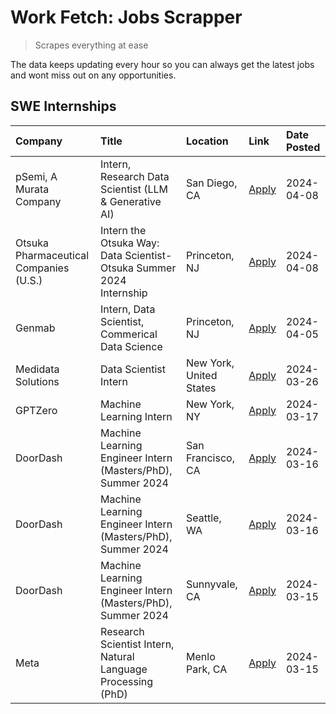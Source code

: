 # Work Fetch: Jobs Scrapper
> Scrapes everything at ease

The data keeps updating every hour so you can always get the latest jobs and wont miss out on any opportunities.

## SWE Internships
<!--START_SECTION:workfetch-->
| Company                                | Title                                                                | Location                | Link                                                                                                                                                                                                                                                                                                         | Date Posted   |
|:---------------------------------------|:---------------------------------------------------------------------|:------------------------|:-------------------------------------------------------------------------------------------------------------------------------------------------------------------------------------------------------------------------------------------------------------------------------------------------------------|:--------------|
| pSemi, A Murata Company                | Intern, Research Data Scientist (LLM & Generative AI)                | San Diego, CA           | [Apply](https://www.linkedin.com/jobs/view/intern-research-data-scientist-llm-generative-ai-at-psemi-a-murata-company-3887074168?position=4&pageNum=0&refId=cLro6FD%2BYZoODVNI3gF23g%3D%3D&trackingId=eONLJS8x74I0qTkLj2Dq%2FQ%3D%3D&trk=public_jobs_jserp-result_search-card)                               | 2024-04-08    |
| Otsuka Pharmaceutical Companies (U.S.) | Intern the Otsuka Way: Data Scientist- Otsuka Summer 2024 Internship | Princeton, NJ           | [Apply](https://www.linkedin.com/jobs/view/intern-the-otsuka-way-data-scientist-otsuka-summer-2024-internship-at-otsuka-pharmaceutical-companies-u-s-3885963629?position=13&pageNum=0&refId=cLro6FD%2BYZoODVNI3gF23g%3D%3D&trackingId=tMVFBgSLNAI8G2pbetU8mA%3D%3D&trk=public_jobs_jserp-result_search-card) | 2024-04-08    |
| Genmab                                 | Intern, Data Scientist, Commerical Data Science                      | Princeton, NJ           | [Apply](https://www.linkedin.com/jobs/view/intern-data-scientist-commerical-data-science-at-genmab-3887818362?position=11&pageNum=0&refId=cLro6FD%2BYZoODVNI3gF23g%3D%3D&trackingId=QvMmxbpE86Bw4R%2FakkSBjA%3D%3D&trk=public_jobs_jserp-result_search-card)                                                 | 2024-04-05    |
| Medidata Solutions                     | Data Scientist Intern                                                | New York, United States | [Apply](https://www.linkedin.com/jobs/view/data-scientist-intern-at-medidata-solutions-3810253704?position=10&pageNum=0&refId=cLro6FD%2BYZoODVNI3gF23g%3D%3D&trackingId=IRveqThPdZsnKkUpRySVNg%3D%3D&trk=public_jobs_jserp-result_search-card)                                                               | 2024-03-26    |
| GPTZero                                | Machine Learning Intern                                              | New York, NY            | [Apply](https://www.linkedin.com/jobs/view/machine-learning-intern-at-gptzero-3860723963?position=9&pageNum=0&refId=cLro6FD%2BYZoODVNI3gF23g%3D%3D&trackingId=nFjrXVQVIY%2Fpgf2cEhcJDQ%3D%3D&trk=public_jobs_jserp-result_search-card)                                                                       | 2024-03-17    |
| DoorDash                               | Machine Learning Engineer Intern (Masters/PhD), Summer 2024          | San Francisco, CA       | [Apply](https://www.linkedin.com/jobs/view/machine-learning-engineer-intern-masters-phd-summer-2024-at-doordash-3736457737?position=3&pageNum=0&refId=cLro6FD%2BYZoODVNI3gF23g%3D%3D&trackingId=bgDXYOcIM5QZ1fyp93HEqw%3D%3D&trk=public_jobs_jserp-result_search-card)                                       | 2024-03-16    |
| DoorDash                               | Machine Learning Engineer Intern (Masters/PhD), Summer 2024          | Seattle, WA             | [Apply](https://www.linkedin.com/jobs/view/machine-learning-engineer-intern-masters-phd-summer-2024-at-doordash-3736455966?position=5&pageNum=0&refId=cLro6FD%2BYZoODVNI3gF23g%3D%3D&trackingId=oDeahQ5AVaFLSi4h97oYxQ%3D%3D&trk=public_jobs_jserp-result_search-card)                                       | 2024-03-16    |
| DoorDash                               | Machine Learning Engineer Intern (Masters/PhD), Summer 2024          | Sunnyvale, CA           | [Apply](https://www.linkedin.com/jobs/view/machine-learning-engineer-intern-masters-phd-summer-2024-at-doordash-3736454973?position=2&pageNum=0&refId=cLro6FD%2BYZoODVNI3gF23g%3D%3D&trackingId=KhjWofMLxlWaTO1Q6SDm9w%3D%3D&trk=public_jobs_jserp-result_search-card)                                       | 2024-03-15    |
| Meta                                   | Research Scientist Intern, Natural Language Processing (PhD)         | Menlo Park, CA          | [Apply](https://www.linkedin.com/jobs/view/research-scientist-intern-natural-language-processing-phd-at-meta-3858718375?position=12&pageNum=0&refId=cLro6FD%2BYZoODVNI3gF23g%3D%3D&trackingId=xxgUf%2F7s7EHoFvsnLFkXzQ%3D%3D&trk=public_jobs_jserp-result_search-card)                                       | 2024-03-15    |
<!--END_SECTION:workfetch-->
